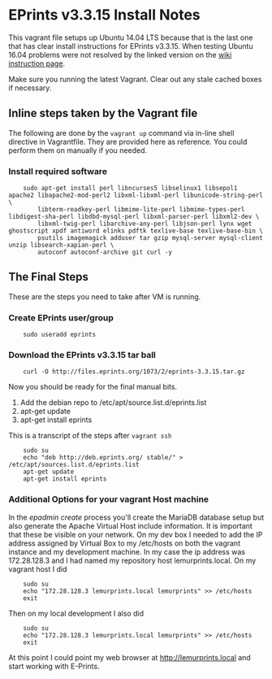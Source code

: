 
# EPrints v3.3.15 Install Notes

This vagrant file setups up Ubuntu 14.04 LTS because that is the last one that has clear install instructions for EPrints v3.3.15.
When testing Ubuntu 16.04 problems were not resolved by the linked version on the [wiki instruction page](http://wiki.eprints.org/w/Installing_EPrints_on_Debian/Ubuntu).

Make sure you running the latest Vagrant. Clear out any stale cached boxes if necessary.


## Inline steps taken by the Vagrant file

The following are done by the `vagrant up` command via in-line shell directive in Vagrantfile. 
They are provided here as reference.  You could perform them on manually if you needed.

### Install required software

```shell
    sudo apt-get install perl libncurses5 libselinux1 libsepol1 apache2 libapache2-mod-perl2 libxml-libxml-perl libunicode-string-perl \
        libterm-readkey-perl libmime-lite-perl libmime-types-perl libdigest-sha-perl libdbd-mysql-perl libxml-parser-perl libxml2-dev \
        libxml-twig-perl libarchive-any-perl libjson-perl lynx wget ghostscript xpdf antiword elinks pdftk texlive-base texlive-base-bin \
        psutils imagemagick adduser tar gzip mysql-server mysql-client unzip libsearch-xapian-perl \
        autoconf autoconf-archive git curl -y
```

## The Final Steps

These are the steps you need to take after VM is running.

### Create EPrints user/group

```shell
    sudo useradd eprints
```        

### Download the EPrints v3.3.15 tar ball

```shell
    curl -O http://files.eprints.org/1073/2/eprints-3.3.15.tar.gz
```

Now you should be ready for the final manual bits.

1. Add the debian repo to /etc/apt/source.list.d/eprints.list
2. apt-get update
3. apt-get install eprints

This is a transcript of the steps after `vagrant ssh`

```shell
    sudo su
    echo "deb http://deb.eprints.org/ stable/" > /etc/apt/sources.list.d/eprints.list
    apt-get update
    apt-get install eprints
```

### Additional Options for your vagrant Host machine

In the _epadmin create_ process you'll create the MariaDB database setup but
also generate the Apache Virtual Host include information. It is important that
these be visible on your network.  On my dev box I needed to add the IP address
assigned by Virtual Box to my /etc/hosts on both the vagrant instance and my
development machine. In my case the ip address was 172.28.128.3 and I had
named my repository host lemurprints.local. On my vagrant host I did

```
    sudo su
    echo "172.28.128.3 lemurprints.local lemurprints" >> /etc/hosts
    exit
```

Then on my local development I also did

```
    sudo su
    echo "172.28.128.3 lemurprints.local lemurprints" >> /etc/hosts
    exit
```

At this point I could point my web browser at http://lemurprints.local and
start working with E-Prints.

